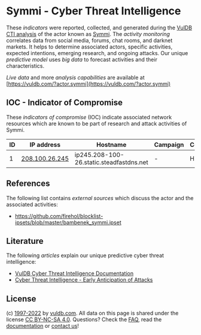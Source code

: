 # Symmi - Cyber Threat Intelligence

These _indicators_ were reported, collected, and generated during the [VulDB CTI analysis](https://vuldb.com/?kb.cti) of the actor known as [Symmi](https://vuldb.com/?actor.symmi). The _activity monitoring_ correlates data from social media, forums, chat rooms, and darknet markets. It helps to determine associated actors, specific activities, expected intentions, emerging research, and ongoing attacks. Our unique _predictive model_ uses _big data_ to forecast activities and their characteristics.

_Live data_ and more _analysis capabilities_ are available at [https://vuldb.com/?actor.symmi](https://vuldb.com/?actor.symmi)

## IOC - Indicator of Compromise

These _indicators of compromise_ (IOC) indicate associated network resources which are known to be part of research and attack activities of Symmi.

ID | IP address | Hostname | Campaign | Confidence
-- | ---------- | -------- | -------- | ----------
1 | [208.100.26.245](https://vuldb.com/?ip.208.100.26.245) | ip245.208-100-26.static.steadfastdns.net | - | High

## References

The following list contains _external sources_ which discuss the actor and the associated activities:

* https://github.com/firehol/blocklist-ipsets/blob/master/bambenek_symmi.ipset

## Literature

The following _articles_ explain our unique predictive cyber threat intelligence:

* [VulDB Cyber Threat Intelligence Documentation](https://vuldb.com/?kb.cti)
* [Cyber Threat Intelligence - Early Anticipation of Attacks](https://www.scip.ch/en/?labs.20201022)

## License

(c) [1997-2022](https://vuldb.com/?kb.changelog) by [vuldb.com](https://vuldb.com/?kb.about). All data on this page is shared under the license [CC BY-NC-SA 4.0](https://creativecommons.org/licenses/by-nc-sa/4.0/). Questions? Check the [FAQ](https://vuldb.com/?kb.faq), read the [documentation](https://vuldb.com/?kb) or [contact us](https://vuldb.com/?contact)!
